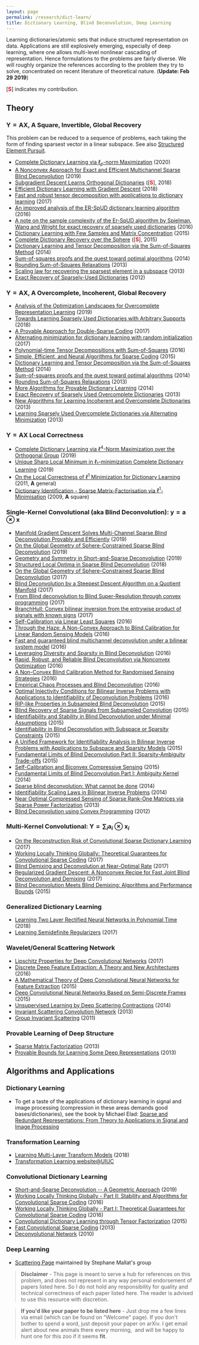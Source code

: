 ```yaml
---
layout: page
permalink: /research/dict-learn/
title: Dictionary Learning, Blind Deconvolution, Deep Learning
---
```

Learning dictionaries/atomic sets that induce structured representation on data. Applications are still explosively emerging, especially of deep learning, where one allows multi-level nonlinear cascading of representation. Hence formulations to the problems are fairly diverse. We will roughly organize the references according to the problem they try to solve, concentrated on recent literature of theoretical nature.  (**Update: Feb 29 2019**)

\[<span style="color:red">**S**</span>\] indicates my contribution.

## Theory

### $\mathbf{Y} = \mathbf{A} \mathbf{X}$, $\mathbf{A}$ Square, Invertible, Global Recovery
This problem can be reduced to a sequence of problems, each taking the form of finding sparsest vector in a linear subspace. See also [Structured Element Pursuit](/research/struct-elem/).

 +  [Complete Dictionary Learning via $\ell_p$-norm Maximization](https://arxiv.org/abs/2002.10043) (2020)
 +  [A Nonconvex Approach for Exact and Efficient Multichannel Sparse Blind Deconvolution](https://arxiv.org/abs/1908.10776) (2019)
 +  [Subgradient Descent Learns Orthogonal Dictionaries](https://arxiv.org/abs/1810.10702) (\[<span style="color:red">**S**</span>\], 2018)
 +  [Efficient Dictionary Learning with Gradient Descent](https://arxiv.org/abs/1809.10313) (2018)
 +  [Fast and robust tensor decomposition with applications to dictionary learning](https://arxiv.org/abs/1706.08672) (2017)
 +  [An improved analysis of the ER-SpUD dictionary learning algorithm](https://arxiv.org/abs/1602.05719) (2016)
 +  [A note on the sample complexity of the Er-SpUD algorithm by Spielman, Wang and Wright for exact recovery of sparsely used dictionaries](https://arxiv.org/abs/1601.02049) (2016)
 +  [Dictionary Learning with Few Samples and Matrix Concentration](https://arxiv.org/abs/1503.08854) (2015)
 +  [Complete Dictionary Recovery over the Sphere](http://arxiv.org/abs/1504.06785) (\[<span style="color:red">**S**</span>\], 2015)  
 +  [Dictionary Learning and Tensor Decomposition via the Sum-of-Squares Method](http://arxiv.org/abs/1407.1543) (2014)
 +  [Sum-of-squares proofs and the quest toward optimal algorithms](http://arxiv.org/abs/1404.5236) (2014)
 +  [Rounding Sum-of-Squares Relaxations](http://arxiv.org/abs/1312.6652) (2013)
 +  [Scaling law for recovering the sparsest element in a subspace](http://math.mit.edu/icg/papers/sparsest-element.pdf) (2013)
 +  [Exact Recovery of Sparsely-Used Dictionaries](http://arxiv.org/abs/1206.5882) (2012)

### $\mathbf{Y} = \mathbf{A} \mathbf{X}$, $\mathbf{A}$ Overcomplete, Incoherent, Global Recovery
 +  [Analysis of the Optimization Landscapes for Overcomplete Representation Learning](https://arxiv.org/abs/1912.02427) (2019)
 +  [Towards Learning Sparsely Used Dictionaries with Arbitrary Supports](https://arxiv.org/abs/1804.08603) (2018)
 +  [A Provable Approach for Double-Sparse Coding](https://arxiv.org/abs/1711.03638) (2017)
 +  [Alternating minimization for dictionary learning with random initialization](https://arxiv.org/abs/1711.03634) (2017)
 +  [Polynomial-time Tensor Decompositions with Sum-of-Squares](https://arxiv.org/abs/1610.01980) (2016)
 +  [Simple, Efficient, and Neural Algorithms for Sparse Coding](http://arxiv.org/abs/1503.00778) (2015)
 +  [Dictionary Learning and Tensor Decomposition via the Sum-of-Squares Method](http://arxiv.org/abs/1407.1543) (2014)
 +  [Sum-of-squares proofs and the quest toward optimal algorithms](http://arxiv.org/abs/1404.5236) (2014)
 +  [Rounding Sum-of-Squares Relaxations](http://arxiv.org/abs/1312.6652) (2013)
 +  [More Algorithms for Provable Dictionary Learning](http://arxiv.org/abs/1401.0579) (2014)
 +  [Exact Recovery of Sparsely Used Overcomplete Dictionaries](http://arxiv.org/abs/1309.1952) (2013)
 +  [New Algorithms for Learning Incoherent and Overcomplete Dictionaries](http://arxiv.org/abs/1308.6273) (2013)
 +  [Learning Sparsely Used Overcomplete Dictionaries via Alternating Minimization](http://arxiv.org/abs/1310.7991) (2013)

### $\mathbf{Y} = \mathbf{A} \mathbf{X}$ Local Correctness

 +  [Complete Dictionary Learning via $\ell^4$-Norm Maximization over the Orthogonal Group](https://arxiv.org/abs/1906.02435) (2019)
 +  [Unique Sharp Local Minimum in $\ell_1$-minimization Complete Dictionary Learning](https://arxiv.org/abs/1902.08380) (2019)
 +  [On the Local Correctness of $\ell^1$ Minimization for Dictionary Learning](http://www.columbia.edu/~jw2966/Geng11-IT.pdf) (2011, $\mathbf{A}$ general)
 +  [Dictionary Identification - Sparse Matrix-Factorisation via $\ell^1$-Minimisation](http://arxiv.org/abs/0904.4774) (2009, $\mathbf{A}$ square)

### Single-Kernel Convolutional (aka Blind Deconvolution): $\mathbf{y} = \mathbf{a} \otimes \mathbf{x}$

 +  [Manifold Gradient Descent Solves Multi-Channel Sparse Blind Deconvolution Provably and Efficiently](https://arxiv.org/abs/1911.11167) (2019)
 +  [On the Global Geometry of Sphere-Constrained Sparse Blind Deconvolution](https://arxiv.org/abs/1901.01913) (2019)
 +  [Geometry and Symmetry in Short-and-Sparse Deconvolution](https://arxiv.org/abs/1901.00256) (2019)
 +  [Structured Local Optima in Sparse Blind Deconvolution](https://arxiv.org/abs/1806.00338) (2018)
 +  [On the Global Geometry of Sphere-Constrained Sparse Blind Deconvolution](http://openaccess.thecvf.com/content_cvpr_2017/papers/Zhang_On_the_Global_CVPR_2017_paper.pdf) (2017)
 +  [Blind Deconvolution by a Steepest Descent Algorithm on a Quotient Manifold](https://arxiv.org/abs/1710.03309) (2017)
 +  [From Blind deconvolution to Blind Super-Resolution through convex programming](https://arxiv.org/abs/1709.09279) (2017)
 +  [BranchHull: Convex bilinear inversion from the entrywise product of signals with known signs](https://arxiv.org/abs/1702.04342) (2017)
 +  [Self-Calibration via Linear Least Squares](https://arxiv.org/abs/1611.04196) (2016)
 +  [Through the Haze: A Non-Convex Approach to Blind Calibration for Linear Random Sensing Models](https://arxiv.org/abs/1610.09028) (2016)
 +  [Fast and guaranteed blind multichannel deconvolution under a bilinear system model](https://arxiv.org/abs/1610.06469) (2016)
 +  [Leveraging Diversity and Sparsity in Blind Deconvolution](https://arxiv.org/abs/1610.06098) (2016)
 +  [Rapid, Robust, and Reliable Blind Deconvolution via Nonconvex Optimization](http://arxiv.org/abs/1606.04933) (2016)
 +  [A Non-Convex Blind Calibration Method for Randomised Sensing Strategies](http://arxiv.org/abs/1605.02615) (2016)
 +  [Empirical Chaos Processes and Blind Deconvolution](https://arxiv.org/abs/1608.08370) (2016)
 +  [Optimal Injectivity Conditions for Bilinear Inverse Problems with Applications to Identifiability of Deconvolution Problems](https://arxiv.org/abs/1603.07316) (2016)
 +  [RIP-like Properties in Subsampled Blind Deconvolution](http://arxiv.org/abs/1511.06146) (2015)
 +  [Blind Recovery of Sparse Signals from Subsampled Convolution](http://arxiv.org/abs/1511.06149) (2015)
 +  [Identifiability and Stability in Blind Deconvolution under Minimal Assumptions](https://arxiv.org/abs/1507.01308) (2015)
 +  [Identifiability in Blind Deconvolution with Subspace or Sparsity Constraints](https://arxiv.org/abs/1505.03399) (2015)
 +  [A Unified Framework for Identifiability Analysis in Bilinear Inverse Problems with Applications to Subspace and Sparsity Models](https://arxiv.org/abs/1501.06120) (2015)
 +  [Fundamental Limits of Blind Deconvolution Part II: Sparsity-Ambiguity Trade-offs](https://arxiv.org/abs/1503.03184) (2015)
 +  [Self-Calibration and Biconvex Compressive Sensing](https://arxiv.org/abs/1501.06864) (2015)
 +  [Fundamental Limits of Blind Deconvolution Part I: Ambiguity Kernel](https://arxiv.org/abs/1411.3810) (2014)
 +  [Sparse blind deconvolution: What cannot be done](https://dx.doi.org/10.1109/ISIT.2014.6875385) (2014)
 +  [Identifiability Scaling Laws in Bilinear Inverse Problems](https://arxiv.org/abs/1402.2637) (2014)
 +  [Near Optimal Compressed Sensing of Sparse Rank-One Matrices via Sparse Power Factorization](http://arxiv.org/abs/1312.0525) (2013)
 +  [Blind Deconvolution using Convex Programming](https://arxiv.org/abs/1211.5608) (2012)


### Multi-Kernel Convolutional: $\mathbf{Y} = \sum_i \mathbf{a}_i \otimes \mathbf{x}_i$
 +  [On the Reconstruction Risk of Convolutional Sparse Dictionary Learning](https://arxiv.org/abs/1708.08587) (2017)
 +  [Working Locally Thinking Globally: Theoretical Guarantees for Convolutional Sparse Coding](https://arxiv.org/abs/1707.06066) (2017)
 +  [Blind Demixing and Deconvolution at Near-Optimal Rate](https://arxiv.org/abs/1704.04178) (2017)
 +  [Regularized Gradient Descent: A Nonconvex Recipe for Fast Joint Blind Deconvolution and Demixing](https://arxiv.org/abs/1703.08642) (2017)
 +  [Blind Deconvolution Meets Blind Demixing: Algorithms and Performance Bounds](https://arxiv.org/abs/1512.07730) (2015)

### Generalized Dictionary Learning
 +  [Learning Two Layer Rectified Neural Networks in Polynomial Time](https://arxiv.org/abs/1811.01885) (2018)
 +  [Learning Semidefinite Regularizers](https://doi.org/10.1007/s10208-018-9386-z) (2017)

### Wavelet/General Scattering Network
 +  [Lipschitz Properties for Deep Convolutional Networks](https://arxiv.org/abs/1701.05217) (2017)
 +  [Discrete Deep Feature Extraction: A Theory and New Architectures](https://arxiv.org/abs/1605.08283) (2016)
 +  [A Mathematical Theory of Deep Convolutional Neural Networks for Feature Extraction](http://arxiv.org/abs/1512.06293) (2015)
 +  [Deep Convolutional Neural Networks Based on Semi-Discrete Frames](http://arxiv.org/abs/1504.05487) (2015)
 +  [Unsupervised Learning by Deep Scattering Contractions](http://arxiv.org/abs/1406.2390) (2014)
 +  [Invariant Scattering Convolution Network](http://www.di.ens.fr/data/publications/papers/pami-final.pdf) (2013)
 +  [Group Invariant Scattering](http://arxiv.org/abs/1101.2286) (2011)

### Provable Learning of Deep Structure
 +  [Sparse Matrix Factorization](http://arxiv.org/abs/1311.3315) (2013)
 +  [Provable Bounds for Learning Some Deep Representations](http://arxiv.org/abs/1310.6343) (2013)

## Algorithms and Applications

### Dictionary Learning

 +  To get a taste of the applications of dictionary learning in signal and image processing (compression in these areas demands good bases/dictionaries), see the book by Michael Elad: [Sparse and Redundant Representations: From Theory to Applications in Signal and Image Processing](https://www.springer.com/mathematics/analysis/book/978-1-4419-7010-7)

### Transformation Learning
 +  [Learning Multi-Layer Transform Models](https://arxiv.org/abs/1810.08323) (2018)
 +  [Transformation Learning website@UIUC](http://transformlearning.csl.illinois.edu/)

### Convolutional Dictionary Learning
 +  [Short-and-Sparse Deconvolution -- A Geometric Approach](https://arxiv.org/abs/1908.10959) (2019)
 +  [Working Locally Thinking Globally - Part II: Stability and Algorithms for Convolutional Sparse Coding](https://arxiv.org/abs/1607.02009) (2016)
 +  [Working Locally Thinking Globally - Part I: Theoretical Guarantees for Convolutional Sparse Coding](https://arxiv.org/abs/1607.0200) (2016)
 +  [Convolutional Dictionary Learning through Tensor Factorization](http://arxiv.org/abs/1506.03509) (2015)
 +  [Fast Convolutional Sparse Coding](http://www.cv-foundation.org/openaccess/content_cvpr_2013/papers/Bristow_Fast_Convolutional_Sparse_2013_CVPR_paper.pdf) (2013)
 +  [Deconvolutional Network](www.matthewzeiler.com/pubs/cvpr2010/cvpr2010.pdf) (2010)

### Deep Learning
 +  [Scattering Page](http://www.di.ens.fr/data/scattering/) maintained by Stephane Mallat's group


> **Disclaimer** - This page is meant to serve a hub for references on this problem, and does not represent in any way personal endorsement of papers listed here. So I do not hold any responsibility for quality and technical correctness of each paper listed here. The reader is advised to use this resource with discretion.

> **If you'd like your paper to be listed here**  - Just drop me a few lines via email (which can be found on "Welcome" page). If you don't bother to spend a word, just deposit your paper on arXiv. I get email alert about new animals there every morning,  and will be happy to hunt one for this zoo if it seems **fit**.
